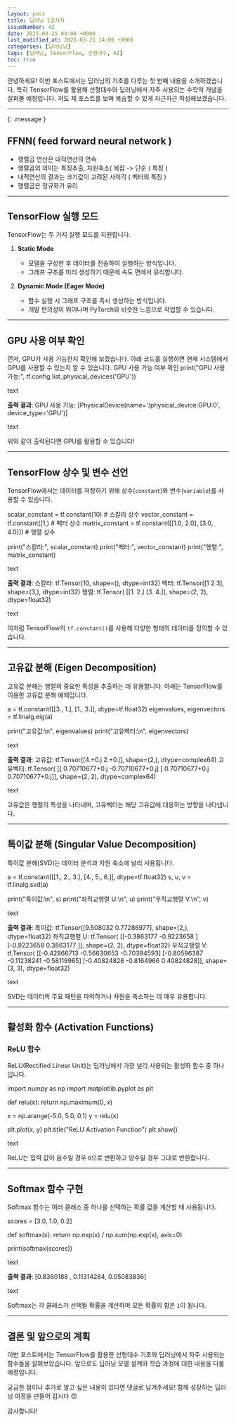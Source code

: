 ```yaml
---
layout: post
title: 딥러닝 1일차차
issueNumber: 42
date: 2025-03-25 09:00 +0900
last_modified_at: 2025-03-25 14:00 +0900
categories: [딥러닝닝]
tags: [딥러닝, TensorFlow, 선형대수, AI]
toc: true
---
```

안녕하세요! 이번 포스트에서는 딥러닝의 기초를 다루는 첫 번째 내용을 소개하겠습니다. 특히 TensorFlow를 활용해 선형대수와 딥러닝에서 자주 사용되는 수학적 개념을 살펴볼 예정입니다. 저도 제 포스트를 보며 복습할 수 있게 차근차근 작성해보겠습니다.

---
{: .message }

## FFNN( feed forward neural network )
- 행렬곱 연산은 내적연산의 연속
- 행렬곱의 의미는 특징추출, 차원축소( 복잡 -> 단순 ( 특징 )
- 내적연산의 결과는 크기값이 고려된 사이각 ( 벡터의 특징 )
- 행렬곱은 정규화가 유리
---

## TensorFlow 실행 모드

TensorFlow는 두 가지 실행 모드를 지원합니다.

1. **Static Mode**  
   - 모델을 구성한 후 데이터를 전송하여 실행하는 방식입니다.  
   - 그래프 구조를 미리 생성하기 때문에 속도 면에서 유리합니다.

2. **Dynamic Mode (Eager Mode)**  
   - 함수 실행 시 그래프 구조를 즉시 생성하는 방식입니다.  
   - 개발 편의성이 뛰어나며 PyTorch와 비슷한 느낌으로 작업할 수 있습니다.

---

## GPU 사용 여부 확인

먼저, GPU가 사용 가능한지 확인해 보겠습니다. 아래 코드를 실행하면 현재 시스템에서 GPU를 사용할 수 있는지 알 수 있습니다.
GPU 사용 가능 여부 확인
print("GPU 사용 가능:", tf.config.list_physical_devices('GPU'))

text

**출력 결과**:
GPU 사용 가능: [PhysicalDevice(name='/physical_device:GPU:0', device_type='GPU')]

text

위와 같이 출력된다면 GPU를 활용할 수 있습니다!

---

## TensorFlow 상수 및 변수 선언

TensorFlow에서는 데이터를 저장하기 위해 상수(`constant`)와 변수(`variable`)를 사용할 수 있습니다.

scalar_constant = tf.constant(10) # 스칼라 상수
vector_constant = tf.constant([1,) # 벡터 상수
matrix_constant = tf.constant([[1.0, 2.0], [3.0, 4.0]]) # 행렬 상수

print("스칼라:", scalar_constant)
print("벡터:", vector_constant)
print("행렬:", matrix_constant)

text

**출력 결과**:
스칼라: tf.Tensor(10, shape=(), dtype=int32)
벡터: tf.Tensor([1 2 3], shape=(3,), dtype=int32)
행렬: tf.Tensor(
[[1. 2.]
[3. 4.]], shape=(2, 2), dtype=float32)

text

이처럼 TensorFlow의 `tf.constant()`를 사용해 다양한 형태의 데이터를 정의할 수 있습니다.

---

## 고유값 분해 (Eigen Decomposition)

고유값 분해는 행렬의 중요한 특성을 추출하는 데 유용합니다. 아래는 TensorFlow를 이용한 고유값 분해 예제입니다.

a = tf.constant([[3., 1.], [1., 3.]], dtype=tf.float32)
eigenvalues, eigenvectors = tf.linalg.eig(a)

print("고유값:\n", eigenvalues)
print("고유벡터:\n", eigenvectors)

text

**출력 결과**:
고유값:
tf.Tensor([4.+0.j 2.+0.j], shape=(2,), dtype=complex64)
고유벡터:
tf.Tensor(
[[ 0.70710677+0.j -0.70710677+0.j]
[ 0.70710677+0.j 0.70710677+0.j]], shape=(2, 2), dtype=complex64)

text

고유값은 행렬의 특성을 나타내며, 고유벡터는 해당 고유값에 대응하는 방향을 나타냅니다.

---

## 특이값 분해 (Singular Value Decomposition)

특이값 분해(SVD)는 데이터 분석과 차원 축소에 널리 사용됩니다.

a = tf.constant([[1., 2., 3.], [4., 5., 6.]], dtype=tf.float32)
s, u, v = tf.linalg.svd(a)

print("특이값:\n", s)
print("좌직교행렬 U:\n", u)
print("우직교행렬 V:\n", v)

text

**출력 결과**:
특이값:
tf.Tensor([9.508032 0.77286977], shape=(2,), dtype=float32)
좌직교행렬 U:
tf.Tensor(
[[-0.3863177 -0.9223658 ]
[-0.9223658 0.3863177 ]], shape=(2, 2), dtype=float32)
우직교행렬 V:
tf.Tensor(
[[-0.42866713 -0.56630653 -0.70394593]
[-0.80596387 -0.11238241 -0.58119965]
[-0.40824828 -0.8164966 0.40824828]], shape=(3, 3), dtype=float32)

text

SVD는 데이터의 주요 패턴을 파악하거나 차원을 축소하는 데 매우 유용합니다.

---

## 활성화 함수 (Activation Functions)

### ReLU 함수

ReLU(Rectified Linear Unit)는 딥러닝에서 가장 널리 사용되는 활성화 함수 중 하나입니다.

import numpy as np
import matplotlib.pyplot as plt

def relu(x):
return np.maximum(0, x)

x = np.arange(-5.0, 5.0, 0.1)
y = relu(x)

plt.plot(x, y)
plt.title("ReLU Activation Function")
plt.show()

text

ReLU는 입력 값이 음수일 경우 `0`으로 변환하고 양수일 경우 그대로 반환합니다.

---

## Softmax 함수 구현

Softmax 함수는 여러 클래스 중 하나를 선택하는 확률 값을 계산할 때 사용됩니다.

scores = [3.0, 1.0, 0.2]

def softmax(x):
return np.exp(x) / np.sum(np.exp(x), axis=0)

print(softmax(scores))

text

**출력 결과**:
[0.8360188 , 0.11314284, 0.05083836]

text

Softmax는 각 클래스가 선택될 확률을 계산하며 모든 확률의 합은 `1`이 됩니다.

---

## 결론 및 앞으로의 계획

이번 포스트에서는 TensorFlow를 활용한 선형대수 기초와 딥러닝에서 자주 사용되는 함수들을 살펴보았습니다. 앞으로도 딥러닝 모델 설계와 학습 과정에 대한 내용을 다룰 예정입니다.

궁금한 점이나 추가로 알고 싶은 내용이 있다면 댓글로 남겨주세요! 함께 성장하는 딥러닝 여정을 만들어 갑시다 😊

감사합니다!
